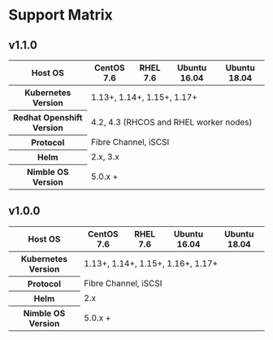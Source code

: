 # Support Matrix

## v1.1.0

<table>
  <thead>
    <tr>
      <th>Host OS</th>
      <th>CentOS 7.6</th>
      <th>RHEL 7.6</th>
      <th>Ubuntu 16.04</th>
      <th>Ubuntu 18.04</th>
    </tr>
    </thead>
    <tbody>
    <tr>
      <th>Kubernetes Version</th>
      <td colspan=4>1.13+, 1.14+, 1.15+, 1.17+</td>
    </tr>
    <tr>
      <th>Redhat Openshift Version</th>
      <td colspan=4>4.2, 4.3 (RHCOS and RHEL worker nodes)</td>
    </tr>
    <tr>
      <th>Protocol</th>
      <td colspan=4> Fibre Channel, iSCSI </td>
    </tr>
    <tr>
      <th>Helm</th>
      <td colspan=4> 2.x, 3.x </td>
    </tr>
    <tr>
      <th>Nimble OS Version</th>
      <td colspan=4>5.0.x +</td>
    </tr>
  </tbody>
</table>

## v1.0.0

<table>
  <thead>
    <tr>
      <th>Host OS</th>
      <th>CentOS 7.6</th>
      <th>RHEL 7.6</th>
      <th>Ubuntu 16.04</th>
      <th>Ubuntu 18.04</th>
    </tr>
    </thead>
    <tbody>
    <tr>
      <th>Kubernetes Version</th>
      <td colspan=4>1.13+, 1.14+, 1.15+, 1.16+, 1.17+</td>
    </tr>
    <tr>
      <th>Protocol</th>
      <td colspan=4> Fibre Channel, iSCSI </td>
    </tr>
    <tr>
      <th>Helm</th>
      <td colspan=4> 2.x </td>
    </tr>
    <tr>
      <th>Nimble OS Version</th>
      <td colspan=4>5.0.x +</td>
    </tr>
  </tbody>
</table>
